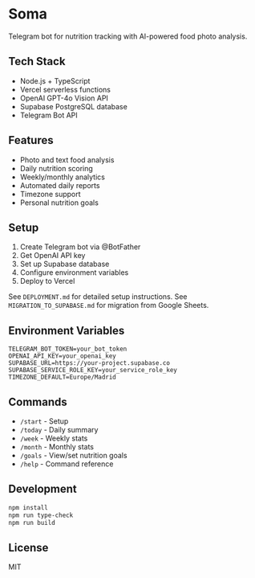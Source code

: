 # Soma

Telegram bot for nutrition tracking with AI-powered food photo analysis.

## Tech Stack

- Node.js + TypeScript
- Vercel serverless functions
- OpenAI GPT-4o Vision API
- Supabase PostgreSQL database
- Telegram Bot API

## Features

- Photo and text food analysis
- Daily nutrition scoring
- Weekly/monthly analytics
- Automated daily reports
- Timezone support
- Personal nutrition goals

## Setup

1. Create Telegram bot via @BotFather
2. Get OpenAI API key
3. Set up Supabase database
4. Configure environment variables
5. Deploy to Vercel

See `DEPLOYMENT.md` for detailed setup instructions.
See `MIGRATION_TO_SUPABASE.md` for migration from Google Sheets.

## Environment Variables

```
TELEGRAM_BOT_TOKEN=your_bot_token
OPENAI_API_KEY=your_openai_key
SUPABASE_URL=https://your-project.supabase.co
SUPABASE_SERVICE_ROLE_KEY=your_service_role_key
TIMEZONE_DEFAULT=Europe/Madrid
```

## Commands

- `/start` - Setup
- `/today` - Daily summary
- `/week` - Weekly stats
- `/month` - Monthly stats
- `/goals` - View/set nutrition goals
- `/help` - Command reference

## Development

```bash
npm install
npm run type-check
npm run build
```

## License

MIT
